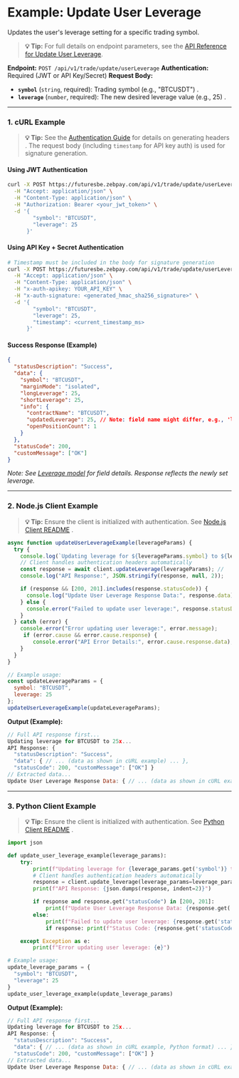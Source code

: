# Example: Update User Leverage

Updates the user's leverage setting for a specific trading symbol.

> **💡 Tip:** For full details on endpoint parameters, see the [API Reference for Update User Leverage](../../../reference-docs/private-endpoints/trade.md/#update-user-leverage).

**Endpoint:** `POST /api/v1/trade/update/userLeverage`
**Authentication:** Required (JWT or API Key/Secret)
**Request Body:**

* **`symbol`** (`string`, required): Trading symbol (e.g., "BTCUSDT") .
* **`leverage`** (`number`, required): The new desired leverage value (e.g., 25) .

-----

### 1. cURL Example

> **💡 Tip:** See the [Authentication Guide](../../../reference-docs/authentication.md) for details on generating headers . The request body (including `timestamp` for API key auth) is used for signature generation.

#### Using JWT Authentication

```bash
curl -X POST https://futuresbe.zebpay.com/api/v1/trade/update/userLeverage \
  -H "Accept: application/json" \
  -H "Content-Type: application/json" \
  -H "Authorization: Bearer <your_jwt_token>" \
  -d '{
        "symbol": "BTCUSDT",
        "leverage": 25
      }'
````

#### Using API Key + Secret Authentication

```bash
# Timestamp must be included in the body for signature generation
curl -X POST https://futuresbe.zebpay.com/api/v1/trade/update/userLeverage \
  -H "Accept: application/json" \
  -H "Content-Type: application/json" \
  -H "x-auth-apikey: YOUR_API_KEY" \
  -H "x-auth-signature: <generated_hmac_sha256_signature>" \
  -d '{
        "symbol": "BTCUSDT",
        "leverage": 25,
        "timestamp": <current_timestamp_ms>
      }'
```

#### Success Response (Example)

```json
{
  "statusDescription": "Success",
  "data": {
    "symbol": "BTCUSDT",
    "marginMode": "isolated",
    "longLeverage": 25,
    "shortLeverage": 25,
    "info": {
      "contractName": "BTCUSDT",
      "updatedLeverage": 25, // Note: field name might differ, e.g., 'leverage'
      "openPositionCount": 1
    }
  },
  "statusCode": 200,
  "customMessage": ["OK"]
}
```

*Note: See [Leverage model](../../../reference-docs/data-models.md#leverage) for field details. Response reflects the newly set leverage.*

-----

### 2\. Node.js Client Example

> **💡 Tip:** Ensure the client is initialized with authentication. See [Node.js Client README](../../../clients/http/node/README.md) .

```javascript
async function updateUserLeverageExample(leverageParams) {
  try {
    console.log(`Updating leverage for ${leverageParams.symbol} to ${leverageParams.leverage}x...`);
    // Client handles authentication headers automatically
    const response = await client.updateLeverage(leverageParams); //
    console.log("API Response:", JSON.stringify(response, null, 2));

    if (response && [200, 201].includes(response.statusCode)) {
      console.log("Update User Leverage Response Data:", response.data);
    } else {
      console.error("Failed to update user leverage:", response.statusDescription);
    }
  } catch (error) {
    console.error("Error updating user leverage:", error.message);
     if (error.cause && error.cause.response) {
        console.error("API Error Details:", error.cause.response.data);
    }
  }
}

// Example usage:
const updateLeverageParams = {
  symbol: "BTCUSDT",
  leverage: 25
};
updateUserLeverageExample(updateLeverageParams);
```

**Output (Example):**

```js
// Full API response first...
Updating leverage for BTCUSDT to 25x...
API Response: {
  "statusDescription": "Success",
  "data": { // ... (data as shown in cURL example) ... },
  "statusCode": 200, "customMessage": ["OK"] }
// Extracted data...
Update User Leverage Response Data: { // ... (data as shown in cURL example) ... }
```

-----

### 3\. Python Client Example

> **💡 Tip:** Ensure the client is initialized with authentication. See [Python Client README](../../../clients/http/python/README.md) .

```python
import json

def update_user_leverage_example(leverage_params):
    try:
        print(f"Updating leverage for {leverage_params.get('symbol')} to {leverage_params.get('leverage')}x...")
        # Client handles authentication headers automatically
        response = client.update_leverage(leverage_params=leverage_params) #
        print(f"API Response: {json.dumps(response, indent=2)}")

        if response and response.get("statusCode") in [200, 201]:
            print(f"Update User Leverage Response Data: {response.get('data')}")
        else:
            print(f"Failed to update user leverage: {response.get('statusDescription')}")
            if response: print(f"Status Code: {response.get('statusCode')}")

    except Exception as e:
        print(f"Error updating user leverage: {e}")

# Example usage:
update_leverage_params = {
  "symbol": "BTCUSDT",
  "leverage": 25
}
update_user_leverage_example(update_leverage_params)
```

**Output (Example):**

```js
// Full API response first...
Updating leverage for BTCUSDT to 25x...
API Response: {
  "statusDescription": "Success",
  "data": { // ... (data as shown in cURL example, Python format) ... },
  "statusCode": 200, "customMessage": ["OK"] }
// Extracted data...
Update User Leverage Response Data: { // ... (data as shown in cURL example, Python format) ... }
```
